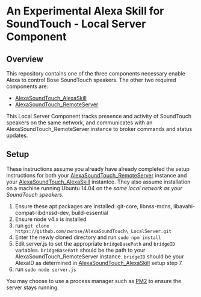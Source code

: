 # An Experimental Alexa Skill for SoundTouch - Local Server Component
## Overview
This repository contains one of the three components necessary enable Alexa to control Bose SoundTouch speakers. The other two required components are:
+ [AlexaSoundTouch\_AlexaSkill](https://github.com/zwrose/AlexaSoundTouch_AlexaSkill) 
+ [AlexaSoundTouch\_RemoteServer](https://github.com/zwrose/AlexaSoundTouch_RemoteServer) 

This Local Server Component tracks presence and activity of SoundTouch speakers on the same network, and communicates with an AlexaSoundTouch\_RemoteServer  instance to broker commands and status updates.

## Setup
These instructions assume you already have already completed the setup instructions for both your [AlexaSoundTouch\_RemoteServer](https://github.com/zwrose/AlexaSoundTouch_RemoteServer) instance and your [AlexaSoundTouch\_AlexaSkill](https://github.com/zwrose/AlexaSoundTouch_AlexaSkill) instantce. They also assume installation on a machine running Ubuntu 14.04 on the *same local network as your SoundTouch speakers.*

1. Ensure these apt packages are installed: git-core, libnss-mdns, libavahi-compat-libdnssd-dev, build-essential
2. Ensure node v4.x is installed
3. run
    `git clone https://github.com/zwrose/AlexaSoundTouch\_LocalServer.git`
4. Enter the newly cloned directory and run
    `sudo npm install`
5. Edit server.js to set the appropriate `bridgeBasePath` and `bridgeID` variables. `bridgeBasePath` should be the path to your AlexaSoundTouch\_RemoteServer instance. `bridgeID` should be your AlexaID as determined in [AlexaSoundTouch\_AlexaSkill](https://github.com/zwrose/AlexaSoundTouch_AlexaSkill) setup step 7.
6. run
    `sudo node server.js`

You may choose to use a process manager such as [PM2](https://github.com/Unitech/pm2) to ensure the server stays running.
